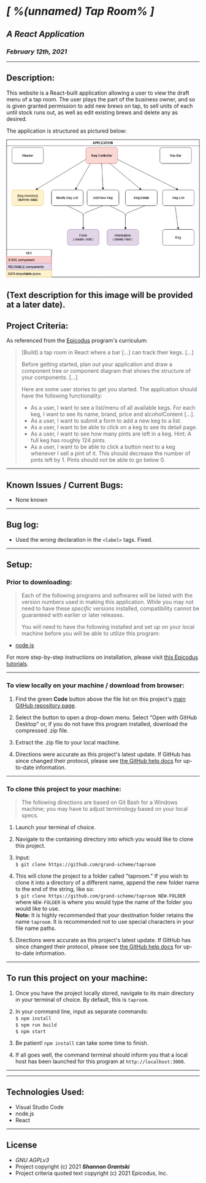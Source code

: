 # _[ %(unnamed) Tap Room% ]_  

## _A React Application_

### _February 12th, 2021_  
----------------------
## Description:

This website is a React-built application allowing a user to view the draft menu of a tap room. The user plays the part of the business owner, and so is given granted permission to add new brews on tap, to sell units of each until stock runs out, as well as edit existing brews and delete any as desired.

The application is structured as pictured below:

![image](.\diagram\diagram.png)

(Text description for this image will be provided at a later date).
----------------------
## Project Criteria:  

As referenced from the [Epicodus](https://epicodus.com) program's curriculum:  

> \[Build\] a tap room in React where a bar \[...\] can track their kegs. \[...\]
>
> Before getting started, plan out your application and draw a component tree or component diagram that shows the structure of your components. \[...\]
>
> Here are some user stories to get you started. The application should have the following functionality:
>
> - As a user, I want to see a list/menu of all available kegs. For each keg, I want to see its name, brand, price and alcoholContent \[...\].
> - As a user, I want to submit a form to add a new keg to a list.
> - As a user, I want to be able to click on a keg to see its detail page.
> - As a user, I want to see how many pints are left in a keg. Hint: A full keg has roughly 124 pints.
> - As a user, I want to be able to click a button next to a keg whenever I sell a pint of it. This should decrease the number of pints left by 1. Pints should not be able to go below 0.

-------------------------------
## Known Issues / Current Bugs:
- None known
-------------------------------
## Bug log:
- Used the wrong declaration in the `<label>` tags. Fixed.
-------------------------------
## Setup:

### Prior to downloading:
> Each of the following programs and softwares will be listed with the version numbers used in making this application. While you may not need to have these _specific_ versions installed, compatibility cannot be guaranteed with earlier or later releases.
>
> You will need to have the following installed and set up on your local machine before you will be able to utilize this program:
- [node.js](https://nodejs.org/en/)

For more step-by-step instructions on installation, please visit [this Epicodus tutorials](https://www.learnhowtoprogram.com/intermediate-javascript/getting-started-with-javascript/installing-node-js).

----------------------
### To view locally on your machine / download from browser:  

1. Find the green **Code** button above the file list on this project's [main GitHub repository page](https://github.com/grand-scheme/taproom).

2. Select the button to open a drop-down menu. Select "Open with GitHub Desktop" or, if you do not have this program installed, download the compressed .zip file.

3. Extract the .zip file to your local machine.

4. Directions were accurate as this project's latest update. If GitHub has since changed their protocol, please see [the GitHub help docs](https://docs.github.com/en) for up-to-date information.

----------------------
### To clone this project to your machine: 
> The following directions are based on Git Bash for a Windows machine; you may have to adjust terminology based on your local specs.
1. Launch your terminal of choice. 

2. Navigate to the containing directory into which you would like to clone this project.

3. Input:\
`$ git clone https://github.com/grand-scheme/taproom`

4. This will clone the project to a folder called "taproom." If you wish to clone it into a directory of a different name, append the new folder name to the end of the string, like so:\
`$ git clone https://github.com/grand-scheme/taproom NEW-FOLDER`\
where `NEW-FOLDER` is where you would type the name of the folder you would like to use.\
**Note:** It is highly recommended that your destination folder retains the name `taproom`. It is recommended not to use special characters in your file name paths. 

5. Directions were accurate as this project's latest update. If GitHub has since changed their protocol, please see [the GitHub help docs](https://docs.github.com/en) for up-to-date information.

----------------------
## To run this project on your machine:
 
1. Once you have the project locally stored, navigate to its main directory in your terminal of choice. By default, this is `taproom`.

2. In your command line, input as separate commands:\
`$ npm install`\
`$ npm run build`\
`$ npm start`

3. Be patient! `npm install` can take some time to finish.

4. If all goes well, the command terminal should inform you that a local host has been launched for this program at `http://localhost:3000`. 

-------------------------------
-------------------------------
## Technologies Used:  
- Visual Studio Code
- node.js
- React
-------------------------------
## License
- _GNU AGPLv3_  
- Project copyright (c) 2021 **_Shannon Grantski_**  
- Project criteria quoted text copyright (c) 2021 Epicodus, Inc.